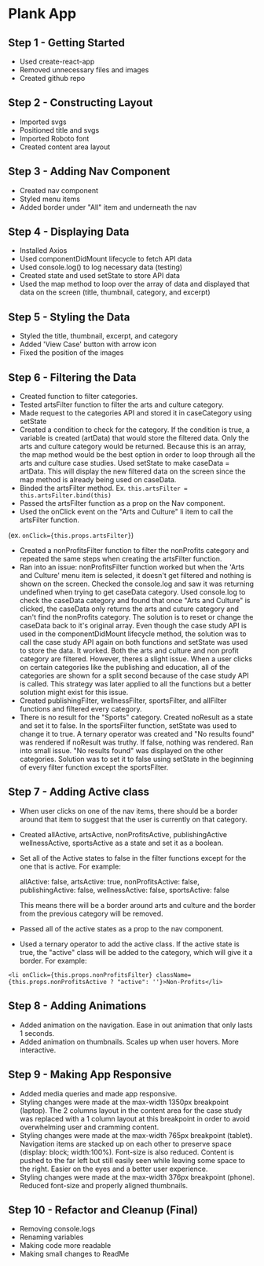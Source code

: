 # Plank App

## Step 1 - Getting Started
 - Used create-react-app
 - Removed unnecessary files and images
 - Created github repo

## Step 2 - Constructing Layout
 - Imported svgs 
 - Positioned title and svgs
 - Imported Roboto font
 - Created content area layout

 ## Step 3 - Adding Nav Component
 - Created nav component
 - Styled menu items
 - Added border under "All" item and underneath the nav

 ## Step 4 - Displaying Data
 - Installed Axios
 - Used componentDidMount lifecycle to fetch API data
 - Used console.log() to log necessary data (testing)
 - Created state and used setState to store API data
 - Used the map method to loop over the array of data and displayed that data on the screen (title, thumbnail, category, and excerpt)

 ## Step 5 - Styling the Data
 - Styled the title, thumbnail, excerpt, and category
 - Added 'View Case' button with arrow icon
 - Fixed the position of the images

  ## Step 6 - Filtering the Data
 - Created function to filter categories.
 - Tested artsFilter function to filter the arts and culture category.
 - Made request to the categories API and stored it in caseCategory using setState
 - Created a condition to check for the category. If the condition is true, a variable is created (artData) that would store the filtered data. Only the arts and culture category would be returned. Because this is an array, the map method would be the best option in order to loop through all the arts and culture case studies. Used setState to make caseData = artData. This will display the new filtered data on the screen since the map method is already being used on caseData.
 - Binded the artsFilter method. Ex. `this.artsFilter = this.artsFilter.bind(this)`
 - Passed the artsFilter function as a prop on the Nav component.
 - Used the onClick event on the "Arts and Culture" li item to call the artsFilter function.

 (ex. `onClick={this.props.artsFilter}`)

 - Created a nonProfitsFilter function to filter the nonProfits category and repeated the same steps when creating the artsFilter function.
 - Ran into an issue: nonProfitsFilter function worked but when the 'Arts and Culture' menu item is selected, it doesn't get filtered and nothing is shown on the screen. Checked the console.log and saw it was returning undefined when trying to get caseData category. Used console.log to check the caseData category and found that once "Arts and Culture" is clicked, the caseData only returns the arts and cuture category and can't find the nonProfits category. The solution is to reset or change the caseData back to it's original array. Even though the case study API is used in the componentDidMount lifecycle method, the solution was to call the case study API again on both functions and setState was used to store the data. It worked. Both the arts and culture and non profit category are filtered. However, theres a slight issue. When a user clicks on certain categories like the publishing and education, all of the categories are shown for a split second because of the case study API is called. This strategy was later applied to all the functions but a better solution might exist for this issue.
 - Created publishingFilter, wellnessFilter, sportsFilter, and allFilter functions and filtered every category.
 - There is no result for the "Sports" category. Created noResult as a state and set it to false. In the sportsFilter function, setState was used to change it to true. A ternary operator was created and "No results found" was rendered if noResult was truthy. If false, nothing was rendered. Ran into small issue. "No results found" was displayed on the other categories. Solution was to set it to false using setState in the beginning of every filter function except the sportsFilter.
 
 ## Step 7 - Adding Active class
 - When user clicks on one of the nav items, there should be a border around that item to suggest that the user is currently on that category.
 - Created allActive, artsActive, nonProfitsActive, publishingActive wellnessActive, sportsActive as a state and set it as a boolean.
 - Set all of the Active states to false in the filter functions except for the one that is active. For example:

      allActive: false,
      artsActive: true,
      nonProfitsActive: false,
      publishingActive: false,
      wellnessActive: false,
      sportsActive: false

      This means there will be a border around arts and culture and the border from the previous category will be removed.

 - Passed all of the active states as a prop to the nav component.
 - Used a ternary operator to add the active class. If the active state is true, the "active" class will be added to the category, which will give it a border. For example:

`<li onClick={this.props.nonProfitsFilter} className={this.props.nonProfitsActive ? "active": ''}>Non-Profits</li>`

## Step 8 - Adding Animations
 - Added animation on the navigation. Ease in out animation that only lasts 1 seconds.
 - Added animation on thumbnails. Scales up when user hovers. More interactive.

 ## Step 9 - Making App Responsive
  - Added media queries and made app responsive.
  - Styling changes were made at the max-width 1350px breakpoint (laptop). The 2 columns layout in the content area for the case study was replaced with a 1 column layout at this breakpoint in order to avoid overwhelming user and cramming content.
  - Styling changes were made at the max-width 765px breakpoint (tablet). Navigation items are stacked up on each other to preserve space (display: block; width:100%). Font-size is also reduced.
  Content is pushed to the far left but still easily seen while leaving some space to the right. Easier on the eyes and a better user experience.
  - Styling changes were made at the max-width 376px breakpoint (phone). Reduced font-size and properly aligned thumbnails.

  ## Step 10 - Refactor and Cleanup (Final)
 - Removing console.logs
 - Renaming variables
 - Making code more readable
 - Making small changes to ReadMe